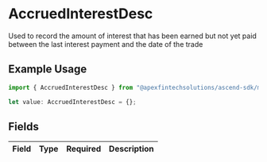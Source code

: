 # AccruedInterestDesc

Used to record the amount of interest that has been earned but not yet paid between the last interest payment and the date of the trade

## Example Usage

```typescript
import { AccruedInterestDesc } from "@apexfintechsolutions/ascend-sdk/models/components";

let value: AccruedInterestDesc = {};
```

## Fields

| Field       | Type        | Required    | Description |
| ----------- | ----------- | ----------- | ----------- |